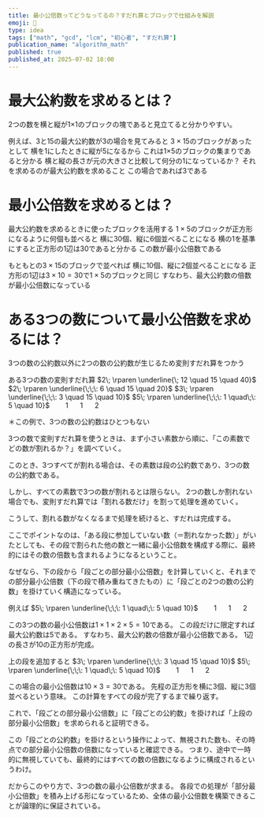 ```yaml
---
title: 最小公倍数ってどうなってるの？すだれ算とブロックで仕組みを解説
emoji: 🧱
type: idea
tags: ["math", "gcd", "lcm", "初心者", "すだれ算"]
publication_name: "algorithm_math"
published: true
published_at: 2025-07-02 18:00
---
```


# 最大公約数を求めるとは？
2つの数を横と縦が1×1のブロックの塊であると見立てると分かりやすい。

例えば、3と15の最大公約数が3の場合を見てみると
$3×15$のブロックがあったとして
横を1にしたときに縦が5になるから
これは1×5のブロックの集まりであると分かる
横と縦の長さが元の大きさと比較して何分の1になっているか？
それを求めるのが最大公約数を求めること
この場合であれば3である

# 最小公倍数を求めるとは？
最大公約数を求めるときに使ったブロックを活用する
$1×5$のブロックが正方形になるように何個も並べると
横に30個、縦に6個並べることになる
横の1を基準にすると正方形の1辺は30であると分かる
この数が最小公倍数である

もともとの$3×15$のブロックで並べれば
横に10個、縦に2個並べることになる
正方形の1辺は$3×10=30$で$1×5$のブロックと同じ
すなわち、最大公約数の倍数が最小公倍数になっている

# ある3つの数について最小公倍数を求めるには？
3つの数の公約数以外に2つの数の公約数が生じるため変則すだれ算をつかう

ある3つの数の変則すだれ算
$2\; \rparen \underline{\; 12 \quad 15 \quad 40}$
$2\; \rparen \underline{\;\;\: 6 \quad 15 \quad 20}$
$3\; \rparen \underline{\;\;\: 3 \quad 15 \quad 10}$
$5\; \rparen \underline{\;\;\: 1 \quad\;\: 5 \quad 10}$
$\;\:\; \, \;\:\;\: 1 \quad \;\: 1 \quad \;\: 2$

＊この例で、3つの数の公約数はひとつもない

3つの数で変則すだれ算を使うときは、まず小さい素数から順に、「この素数でどの数が割れるか？」を調べていく。

このとき、3つすべてが割れる場合は、その素数は段の公約数であり、3つの数の公約数である。

しかし、すべての素数で3つの数が割れるとは限らない。
2つの数しか割れない場合でも、変則すだれ算では「割れる数だけ」を割って処理を進めていく。

こうして、割れる数がなくなるまで処理を続けると、すだれは完成する。

ここでポイントなのは、「ある段に参加していない数（＝割れなかった数）」がいたとしても、その段で割られた他の数と一緒に最小公倍数を構成する際に、最終的にはその数の倍数も含まれるようになるということ。

なぜなら、下の段から「段ごとの部分最小公倍数」を計算していくと、それまでの部分最小公倍数（下の段で積み重ねてきたもの）に「段ごとの2つの数の公約数」を掛けていく構造になっている。

例えば
$5\; \rparen \underline{\;\;\: 1 \quad\;\: 5 \quad 10}$
$\;\:\; \, \;\:\;\: 1 \quad \;\: 1 \quad \;\: 2$

この3つの数の最小公倍数は$1×1×2×5=10$である。
この段だけに限定すれば最大公約数は5である。
すなわち、最大公約数の倍数が最小公倍数である。
1辺の長さが10の正方形が完成。

上の段を追加すると
$3\; \rparen \underline{\;\;\: 3 \quad 15 \quad 10}$
$5\; \rparen \underline{\;\;\: 1 \quad\;\: 5 \quad 10}$
$\;\:\; \, \;\:\;\: 1 \quad \;\: 1 \quad \;\: 2$

この場合の最小公倍数は$10×3=30$である。
先程の正方形を横に3個、縦に3個並べるという意味。
この計算をすべての段が完了するまで繰り返す。

これで、「段ごとの部分最小公倍数」に「段ごとの公約数」を掛ければ「上段の部分最小公倍数」を求められると証明できる。

この「段ごとの公約数」を掛けるという操作によって、無視された数も、その時点での部分最小公倍数の倍数になっていると確認できる。
つまり、途中で一時的に無視していても、最終的にはすべての数の倍数になるように構成されるというわけ。

だからこのやり方で、3つの数の最小公倍数が求まる。
各段での処理が「部分最小公倍数」を積み上げる形になっているため、全体の最小公倍数を構築できることが論理的に保証されている。
